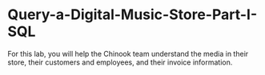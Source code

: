 # Query-a-Digital-Music-Store-Part-I-SQL
For this lab, you will help the Chinook team understand the media in their store, their customers and employees, and their invoice information.
